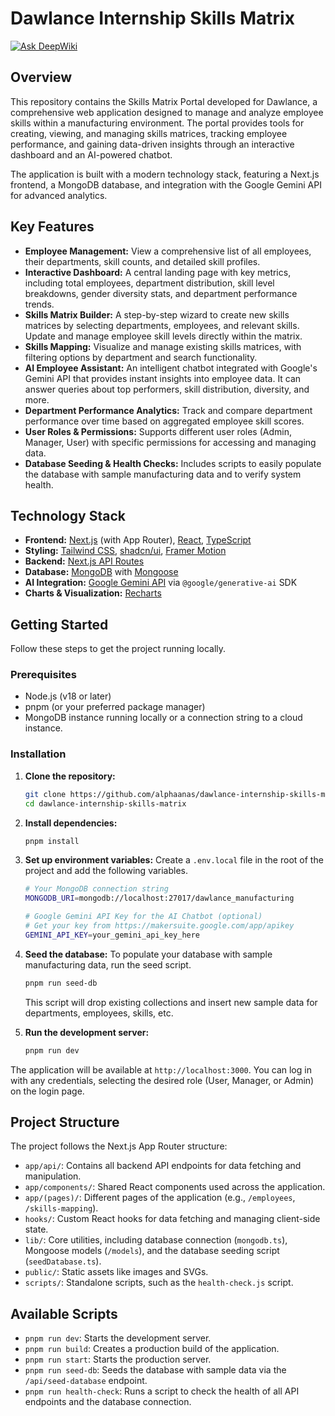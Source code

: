 # Dawlance Internship Skills Matrix
[![Ask DeepWiki](https://devin.ai/assets/askdeepwiki.png)](https://deepwiki.com/AlphaAnas/Dawlance-Internship-Skills-Matrix)

## Overview

This repository contains the Skills Matrix Portal developed for Dawlance, a comprehensive web application designed to manage and analyze employee skills within a manufacturing environment. The portal provides tools for creating, viewing, and managing skills matrices, tracking employee performance, and gaining data-driven insights through an interactive dashboard and an AI-powered chatbot.

The application is built with a modern technology stack, featuring a Next.js frontend, a MongoDB database, and integration with the Google Gemini API for advanced analytics.

## Key Features

*   **Employee Management:** View a comprehensive list of all employees, their departments, skill counts, and detailed skill profiles.
*   **Interactive Dashboard:** A central landing page with key metrics, including total employees, department distribution, skill level breakdowns, gender diversity stats, and department performance trends.
*   **Skills Matrix Builder:** A step-by-step wizard to create new skills matrices by selecting departments, employees, and relevant skills. Update and manage employee skill levels directly within the matrix.
*   **Skills Mapping:** Visualize and manage existing skills matrices, with filtering options by department and search functionality.
*   **AI Employee Assistant:** An intelligent chatbot integrated with Google's Gemini API that provides instant insights into employee data. It can answer queries about top performers, skill distribution, diversity, and more.
*   **Department Performance Analytics:** Track and compare department performance over time based on aggregated employee skill scores.
*   **User Roles & Permissions:** Supports different user roles (Admin, Manager, User) with specific permissions for accessing and managing data.
*   **Database Seeding & Health Checks:** Includes scripts to easily populate the database with sample manufacturing data and to verify system health.

## Technology Stack

*   **Frontend:** [Next.js](https://nextjs.org/) (with App Router), [React](https://react.dev/), [TypeScript](https://www.typescriptlang.org/)
*   **Styling:** [Tailwind CSS](https://tailwindcss.com/), [shadcn/ui](https://ui.shadcn.com/), [Framer Motion](https://www.framer.com/motion/)
*   **Backend:** [Next.js API Routes](https://nextjs.org/docs/app/building-your-application/routing/route-handlers)
*   **Database:** [MongoDB](https://www.mongodb.com/) with [Mongoose](https://mongoosejs.com/)
*   **AI Integration:** [Google Gemini API](https://ai.google.dev/) via `@google/generative-ai` SDK
*   **Charts & Visualization:** [Recharts](https://recharts.org/)

## Getting Started

Follow these steps to get the project running locally.

### Prerequisites

*   Node.js (v18 or later)
*   pnpm (or your preferred package manager)
*   MongoDB instance running locally or a connection string to a cloud instance.

### Installation

1.  **Clone the repository:**
    ```bash
    git clone https://github.com/alphaanas/dawlance-internship-skills-matrix.git
    cd dawlance-internship-skills-matrix
    ```

2.  **Install dependencies:**
    ```bash
    pnpm install
    ```

3.  **Set up environment variables:**
    Create a `.env.local` file in the root of the project and add the following variables.

    ```bash
    # Your MongoDB connection string
    MONGODB_URI=mongodb://localhost:27017/dawlance_manufacturing

    # Google Gemini API Key for the AI Chatbot (optional)
    # Get your key from https://makersuite.google.com/app/apikey
    GEMINI_API_KEY=your_gemini_api_key_here
    ```

4.  **Seed the database:**
    To populate your database with sample manufacturing data, run the seed script.
    ```bash
    pnpm run seed-db
    ```
    This script will drop existing collections and insert new sample data for departments, employees, skills, etc.

5.  **Run the development server:**
    ```bash
    pnpm run dev
    ```

The application will be available at `http://localhost:3000`. You can log in with any credentials, selecting the desired role (User, Manager, or Admin) on the login page.

## Project Structure

The project follows the Next.js App Router structure:

*   `app/api/`: Contains all backend API endpoints for data fetching and manipulation.
*   `app/components/`: Shared React components used across the application.
*   `app/(pages)/`: Different pages of the application (e.g., `/employees`, `/skills-mapping`).
*   `hooks/`: Custom React hooks for data fetching and managing client-side state.
*   `lib/`: Core utilities, including database connection (`mongodb.ts`), Mongoose models (`/models`), and the database seeding script (`seedDatabase.ts`).
*   `public/`: Static assets like images and SVGs.
*   `scripts/`: Standalone scripts, such as the `health-check.js` script.

## Available Scripts

*   `pnpm run dev`: Starts the development server.
*   `pnpm run build`: Creates a production build of the application.
*   `pnpm run start`: Starts the production server.
*   `pnpm run seed-db`: Seeds the database with sample data via the `/api/seed-database` endpoint.
*   `pnpm run health-check`: Runs a script to check the health of all API endpoints and the database connection.
